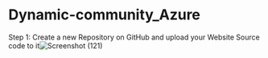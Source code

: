 # Dynamic-community_Azure
Step 1: Create a new Repository on GitHub and upload your Website Source code to it![Screenshot (121)](https://user-images.githubusercontent.com/85986691/184533084-f1ff597f-9155-4505-8e14-4c60a2fd2710.png)
